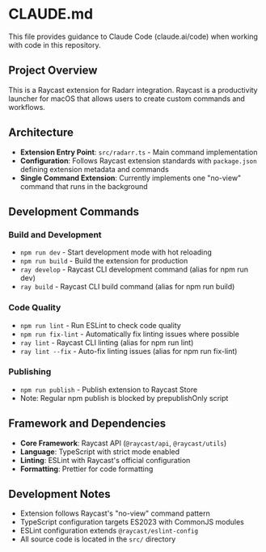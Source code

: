 # CLAUDE.md

This file provides guidance to Claude Code (claude.ai/code) when working with code in this repository.

## Project Overview

This is a Raycast extension for Radarr integration. Raycast is a productivity launcher for macOS that allows users to create custom commands and workflows.

## Architecture

- **Extension Entry Point**: `src/radarr.ts` - Main command implementation
- **Configuration**: Follows Raycast extension standards with `package.json` defining extension metadata and commands
- **Single Command Extension**: Currently implements one "no-view" command that runs in the background

## Development Commands

### Build and Development
- `npm run dev` - Start development mode with hot reloading
- `npm run build` - Build the extension for production
- `ray develop` - Raycast CLI development command (alias for npm run dev)
- `ray build` - Raycast CLI build command (alias for npm run build)

### Code Quality
- `npm run lint` - Run ESLint to check code quality
- `npm run fix-lint` - Automatically fix linting issues where possible
- `ray lint` - Raycast CLI linting (alias for npm run lint)
- `ray lint --fix` - Auto-fix linting issues (alias for npm run fix-lint)

### Publishing
- `npm run publish` - Publish extension to Raycast Store
- Note: Regular npm publish is blocked by prepublishOnly script

## Framework and Dependencies

- **Core Framework**: Raycast API (`@raycast/api`, `@raycast/utils`)
- **Language**: TypeScript with strict mode enabled
- **Linting**: ESLint with Raycast's official configuration
- **Formatting**: Prettier for code formatting

## Development Notes

- Extension follows Raycast's "no-view" command pattern
- TypeScript configuration targets ES2023 with CommonJS modules
- ESLint configuration extends `@raycast/eslint-config`
- All source code is located in the `src/` directory